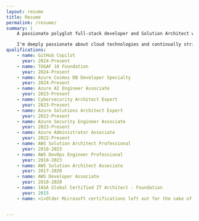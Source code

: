 ```yaml
---
layout: resume
title: Resume
permalink: /resume/
summary: |
    A passionate polyglot full-stack developer and Solution Architect with over 25 years of development experience, specializing in scalable, high-performant cloud solutions across diverse industries. I've led the architecture and development of numerous cloud-based projects, notably an Azure integration project for an Australian government organization that had to handle vast volumes of streaming data, which needed to be accurately ingested and reported on, with life-critical implications. This involved meeting demanding throughput requirements, while ensuring all functional and remaining non-functional requirements (in alignment with the well-architected framework) are met.<br><br>

    I'm deeply passionate about cloud technologies and continually striving to enhance my knowledge and skills in this field, as demonstrated by the numerous certifications I've earned across both Azure and AWS. I've built DevOps pipelines for the projects I've worked on, including those that provision all necessary cloud resources (via Infrastructure-as-Code), as well as pipelines for building, testing, and deploying developed applications. Throughout, ensuring adherence to the pillars of the Well-Architected Framework, delivering secure, reliable, performant, cost-effective, and resilient systems. Most of my experience has been in software development, where I adhere to a TDD approach that fosters decoupled, testable, and maintainable SOLID code.<br><br>
qualifications:
    - name: GitHub Copilot
      year: 2024-Present
    - name: TOGAF 10 Foundation
      year: 2024-Present
    - name: Azure Cosmos DB Developer Specialty
      year: 2024-Present
    - name: Azure AI Engineer Associate
      year: 2023-Present
    - name: Cybersecurity Architect Expert
      year: 2023-Present
    - name: Azure Solutions Architect Expert
      year: 2022-Present
    - name: Azure Security Engineer Associate
      year: 2023-Present
    - name: Azure Administrator Associate
      year: 2022-Present
    - name: AWS Solution Architect Professional
      year: 2018-2023
    - name: AWS DevOps Engineer Professional
      year: 2018-2023
    - name: AWS Solution Architect Associate
      year: 2017-2020 
    - name: AWS Developer Associate
      year: 2018-2020
    - name: IASA Global Certified IT Architect - Foundation
      year: 2015
    - name: <i>Older Microsoft certifications left out for the sake of brevity</i>


---
```

